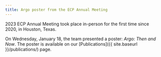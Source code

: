 ```yaml
---
title: Argo poster from the ECP Annual Meeting
---
```


2023 ECP Annual Meeting took place in-person for the first time since 2020,
in Houston, Texas.

On Wednesday, January 18, the team presented a poster: _Argo: Then and
Now_.  The poster is available on our [Publications]({{ site.baseurl
}}/publications/) page.
